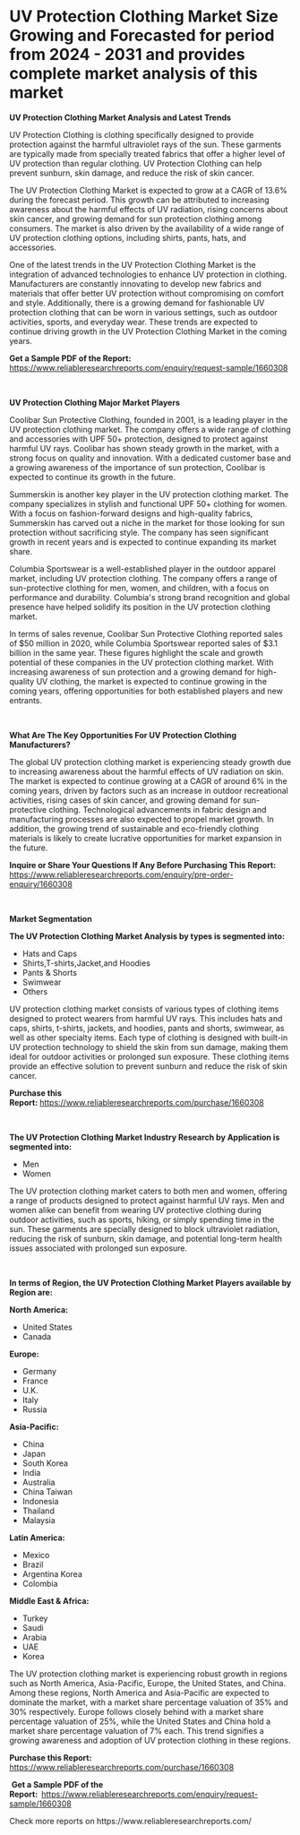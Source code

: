 <p><h1>UV Protection Clothing Market Size Growing and Forecasted for period from 2024 - 2031 and provides complete market analysis of this market</h1></p><p><strong>UV Protection Clothing Market Analysis and Latest Trends</strong></p>
<p><p>UV Protection Clothing is clothing specifically designed to provide protection against the harmful ultraviolet rays of the sun. These garments are typically made from specially treated fabrics that offer a higher level of UV protection than regular clothing. UV Protection Clothing can help prevent sunburn, skin damage, and reduce the risk of skin cancer.</p><p>The UV Protection Clothing Market is expected to grow at a CAGR of 13.6% during the forecast period. This growth can be attributed to increasing awareness about the harmful effects of UV radiation, rising concerns about skin cancer, and growing demand for sun protection clothing among consumers. The market is also driven by the availability of a wide range of UV protection clothing options, including shirts, pants, hats, and accessories.</p><p>One of the latest trends in the UV Protection Clothing Market is the integration of advanced technologies to enhance UV protection in clothing. Manufacturers are constantly innovating to develop new fabrics and materials that offer better UV protection without compromising on comfort and style. Additionally, there is a growing demand for fashionable UV protection clothing that can be worn in various settings, such as outdoor activities, sports, and everyday wear. These trends are expected to continue driving growth in the UV Protection Clothing Market in the coming years.</p></p>
<p><strong>Get a Sample PDF of the Report:&nbsp;</strong> <a href="https://www.reliableresearchreports.com/enquiry/request-sample/1660308">https://www.reliableresearchreports.com/enquiry/request-sample/1660308</a></p>
<p>&nbsp;</p>
<p><strong>UV Protection Clothing Major Market Players</strong></p>
<p><p>Coolibar Sun Protective Clothing, founded in 2001, is a leading player in the UV protection clothing market. The company offers a wide range of clothing and accessories with UPF 50+ protection, designed to protect against harmful UV rays. Coolibar has shown steady growth in the market, with a strong focus on quality and innovation. With a dedicated customer base and a growing awareness of the importance of sun protection, Coolibar is expected to continue its growth in the future.</p><p>Summerskin is another key player in the UV protection clothing market. The company specializes in stylish and functional UPF 50+ clothing for women. With a focus on fashion-forward designs and high-quality fabrics, Summerskin has carved out a niche in the market for those looking for sun protection without sacrificing style. The company has seen significant growth in recent years and is expected to continue expanding its market share.</p><p>Columbia Sportswear is a well-established player in the outdoor apparel market, including UV protection clothing. The company offers a range of sun-protective clothing for men, women, and children, with a focus on performance and durability. Columbia's strong brand recognition and global presence have helped solidify its position in the UV protection clothing market.</p><p>In terms of sales revenue, Coolibar Sun Protective Clothing reported sales of $50 million in 2020, while Columbia Sportswear reported sales of $3.1 billion in the same year. These figures highlight the scale and growth potential of these companies in the UV protection clothing market. With increasing awareness of sun protection and a growing demand for high-quality UV clothing, the market is expected to continue growing in the coming years, offering opportunities for both established players and new entrants.</p></p>
<p>&nbsp;</p>
<p><strong>What Are The Key Opportunities For UV Protection Clothing Manufacturers?</strong></p>
<p><p>The global UV protection clothing market is experiencing steady growth due to increasing awareness about the harmful effects of UV radiation on skin. The market is expected to continue growing at a CAGR of around 6% in the coming years, driven by factors such as an increase in outdoor recreational activities, rising cases of skin cancer, and growing demand for sun-protective clothing. Technological advancements in fabric design and manufacturing processes are also expected to propel market growth. In addition, the growing trend of sustainable and eco-friendly clothing materials is likely to create lucrative opportunities for market expansion in the future.</p></p>
<p><strong>Inquire or Share Your Questions If Any Before Purchasing This Report:</strong> <a href="https://www.reliableresearchreports.com/enquiry/pre-order-enquiry/1660308">https://www.reliableresearchreports.com/enquiry/pre-order-enquiry/1660308</a></p>
<p>&nbsp;</p>
<p><strong>Market Segmentation</strong></p>
<p><strong>The UV Protection Clothing Market Analysis by types is segmented into:</strong></p>
<p><ul><li>Hats and Caps</li><li>Shirts,T-shirts,Jacket,and Hoodies</li><li>Pants & Shorts</li><li>Swimwear</li><li>Others</li></ul></p>
<p><p>UV protection clothing market consists of various types of clothing items designed to protect wearers from harmful UV rays. This includes hats and caps, shirts, t-shirts, jackets, and hoodies, pants and shorts, swimwear, as well as other specialty items. Each type of clothing is designed with built-in UV protection technology to shield the skin from sun damage, making them ideal for outdoor activities or prolonged sun exposure. These clothing items provide an effective solution to prevent sunburn and reduce the risk of skin cancer.</p></p>
<p><strong>Purchase this Report:&nbsp;</strong><a href="https://www.reliableresearchreports.com/purchase/1660308">https://www.reliableresearchreports.com/purchase/1660308</a></p>
<p>&nbsp;</p>
<p><strong>The UV Protection Clothing Market Industry Research by Application is segmented into:</strong></p>
<p><ul><li>Men</li><li>Women</li></ul></p>
<p><p>The UV protection clothing market caters to both men and women, offering a range of products designed to protect against harmful UV rays. Men and women alike can benefit from wearing UV protective clothing during outdoor activities, such as sports, hiking, or simply spending time in the sun. These garments are specially designed to block ultraviolet radiation, reducing the risk of sunburn, skin damage, and potential long-term health issues associated with prolonged sun exposure.</p></p>
<p>&nbsp;</p>
<p><strong>In terms of Region, the UV Protection Clothing Market Players available by Region are:</strong></p>
<p>
    <p> <strong> North America: </strong>
        <ul>
            <li>United States</li>
            <li>Canada</li>
        </ul>
        </p> 
    <p> <strong> Europe: </strong>
        <ul>
            <li>Germany</li>
            <li>France</li>
            <li>U.K.</li>
            <li>Italy</li>
            <li>Russia</li>
        </ul>
        </p> 
    <p> <strong> Asia-Pacific: </strong>
        <ul>
            <li>China</li>
            <li>Japan</li>
            <li>South Korea</li>
            <li>India</li>
            <li>Australia</li>
            <li>China Taiwan</li>
            <li>Indonesia</li>
            <li>Thailand</li>
            <li>Malaysia</li>
        </ul>
        </p> 
    <p> <strong> Latin America: </strong>
        <ul>
            <li>Mexico</li>
            <li>Brazil</li>
            <li>Argentina Korea</li>
            <li>Colombia</li>
        </ul>
        </p> 
    <p> <strong> Middle East & Africa: </strong>
        <ul>
            <li>Turkey</li>
            <li>Saudi</li>
            <li>Arabia</li>
            <li>UAE</li>
            <li>Korea</li>
        </ul>
    </p>
    </p>
<p><p>The UV protection clothing market is experiencing robust growth in regions such as North America, Asia-Pacific, Europe, the United States, and China. Among these regions, North America and Asia-Pacific are expected to dominate the market, with a market share percentage valuation of 35% and 30% respectively. Europe follows closely behind with a market share percentage valuation of 25%, while the United States and China hold a market share percentage valuation of 7% each. This trend signifies a growing awareness and adoption of UV protection clothing in these regions.</p></p>
<p><strong>Purchase this Report: </strong><a href="https://www.reliableresearchreports.com/purchase/1660308">https://www.reliableresearchreports.com/purchase/1660308</a></p>
<p>&nbsp;<strong>Get a Sample PDF of the Report:&nbsp;&nbsp;</strong><a href="https://www.reliableresearchreports.com/enquiry/request-sample/1660308">https://www.reliableresearchreports.com/enquiry/request-sample/1660308</a></p>
<p><strong></strong></p>
<p>Check more reports on https://www.reliableresearchreports.com/</p>